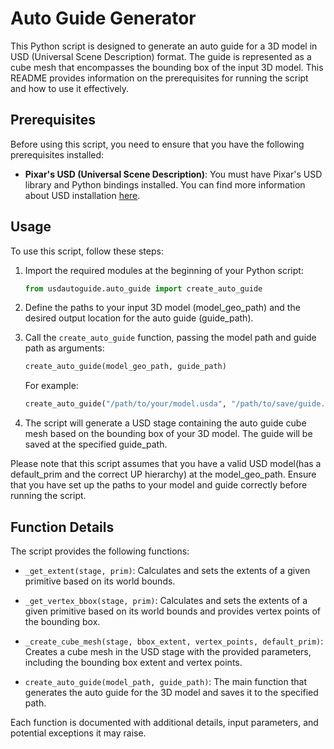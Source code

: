 # Auto Guide Generator

This Python script is designed to generate an auto guide for a 3D model in USD (Universal Scene Description) format. The guide is represented as a cube mesh that encompasses the bounding box of the input 3D model. This README provides information on the prerequisites for running the script and how to use it effectively.

## Prerequisites

Before using this script, you need to ensure that you have the following prerequisites installed:

- **Pixar's USD (Universal Scene Description)**: You must have Pixar's USD library and Python bindings installed. You can find more information about USD installation [here](https://github.com/PixarAnimationStudios/USD).


## Usage

To use this script, follow these steps:

1. Import the required modules at the beginning of your Python script:

    ```python
    from usdautoguide.auto_guide import create_auto_guide
    ```

2. Define the paths to your input 3D model (model_geo_path) and the desired output location for the auto guide (guide_path).

3. Call the `create_auto_guide` function, passing the model path and guide path as arguments:

    ```python
    create_auto_guide(model_geo_path, guide_path)
    ```

    For example:

    ```python
    create_auto_guide("/path/to/your/model.usda", "/path/to/save/guide.usda")
    ```

4. The script will generate a USD stage containing the auto guide cube mesh based on the bounding box of your 3D model. The guide will be saved at the specified guide_path.

Please note that this script assumes that you have a valid USD model(has a default_prim and the correct UP hierarchy) at the model_geo_path. Ensure that you have set up the paths to your model and guide correctly before running the script.

## Function Details

The script provides the following functions:

- `_get_extent(stage, prim)`: Calculates and sets the extents of a given primitive based on its world bounds.

- `_get_vertex_bbox(stage, prim)`: Calculates and sets the extents of a given primitive based on its world bounds and provides vertex points of the bounding box.

- `_create_cube_mesh(stage, bbox_extent, vertex_points, default_prim)`: Creates a cube mesh in the USD stage with the provided parameters, including the bounding box extent and vertex points.

- `create_auto_guide(model_path, guide_path)`: The main function that generates the auto guide for the 3D model and saves it to the specified path.

Each function is documented with additional details, input parameters, and potential exceptions it may raise.